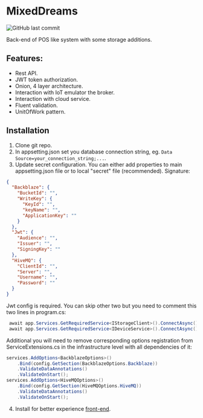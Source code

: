 # MixedDreams
 ![GitHub last commit](https://img.shields.io/github/last-commit/Vaidual/mixed-dreams)
 
Back-end of POS like system with some storage additions.

## Features:
- Rest API.
- JWT token authorization.
- Onion, 4 layer architecture.
- Interaction with IoT emulator the broker.
- Interaction with cloud service.
- Fluent validation.
- UnitOfWork pattern.

## Installation

1. Clone git repo.
2. In appsetting.json set you database connection string, eg. `Data Source=your_connection_string;...`.
3. Update secret configuration. You can either add properties to main appsetting.json file or to local "secret" file (recommended).
Signature:
```json
{
  "Backblaze": {  
    "BucketId": "",  
    "WriteKey": {
      "KeyId": "",
      "keyName": "",
      "ApplicationKey": ""
    }
  },
  "Jwt": {
    "Audience": "",
    "Issuer": "",
    "SigningKey": ""
  },
  "HiveMQ": {
    "ClientId": "",
    "Server": "",
    "Username": "",
    "Password": ""
  }
}
```
Jwt config is required. You can skip other two but you need to comment this two lines in program.cs:
```csharp
 await app.Services.GetRequiredService<IStorageClient>().ConnectAsync();
 await app.Services.GetRequiredService<IDeviceService>().ConnectAsync();
 ```
Additional you will need to remove corresponding options registration from ServiceExtensions.cs in the infrastructure level with all dependencies of it:
```csharp
services.AddOptions<BackblazeOptions>()
    .Bind(config.GetSection(BackblazeOptions.Backblaze))
    .ValidateDataAnnotations()
    .ValidateOnStart();
services.AddOptions<HiveMQOptions>()
    .Bind(config.GetSection(HiveMQOptions.HiveMQ))
    .ValidateDataAnnotations()
    .ValidateOnStart();
```
4. Install for better experience [front-end](https://github.com/Vaidual/mixed-dreams-front).

